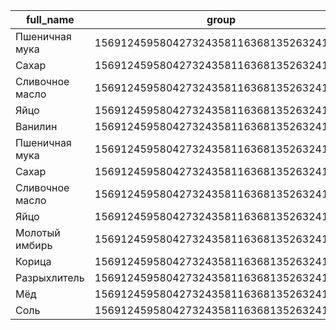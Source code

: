 | full_name | group | id | name | range |
| --- | --- | --- | --- | --- |
| Пшеничная мука | 156912459580427324358116368135263241018 | 156982305781621137052015759041925104442 |  | 156982305702392974539280393521873437498 |
| Сахар | 156912459580427324358116368135263241018 | 156982305940077462080494050208181797690 |  | 156982305860849299566155966170739655482 |
| Сливочное масло | 156912459580427324358116368135263241018 | 156982306098533787112780134859380245306 |  | 156982306019305624596113971289564267322 |
| Яйцо | 156912459580427324358116368135263241018 | 156982306256990112141189183181366117178 |  | 156982306177761949622829666151658832698 |
| Ванилин | 156912459580427324358116368135263241018 | 156982306415446437166336217998252196666 |  | 156982306336218274655571177315175121722 |
| Пшеничная мука | 156912459580427324358116368135263241018 | 156982306573902762195718888264680227642 |  | 156982306494674599684319684459074044730 |
| Сахар | 156912459580427324358116368135263241018 | 156982306732359087223261838083327411002 |  | 156982306653130924708749521035301372730 |
| Сливочное масло | 156912459580427324358116368135263241018 | 156982306890815412255100377521555915578 |  | 156982306811587249739735472769073300282 |
| Яйцо | 156912459580427324358116368135263241018 | 156982307049271737282255736297272525626 |  | 156982306970043574765633201348846699322 |
| Молотый имбирь | 156912459580427324358116368135263241018 | 156982307207728062309652882077983589178 |  | 156982307128499899796330359756513493818 |
| Корица | 156912459580427324358116368135263241018 | 156982307366184387339360374467535717178 |  | 156982307286956224827096198058497688378 |
| Разрыхлитель | 156912459580427324358116368135263241018 | 156982307524640712369446732175740388154 |  | 156982307445412549854965095900175811386 |
| Мёд | 156912459580427324358116368135263241018 | 156982307683097037394502006150218793786 |  | 156982307603868874883677855722032481082 |
| Соль | 156912459580427324358116368135263241018 | 156982307841553362424938237254474810170 |  | 156982307762325199912245655930883162938 |
